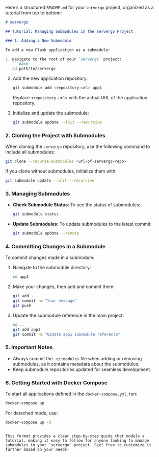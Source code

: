 Here’s a structured `README.md` for your `servergo` project, organized as a tutorial from top to bottom:

```markdown
# servergo

## Tutorial: Managing Submodules in the servergo Project

### 1. Adding a New Submodule

To add a new Flask application as a submodule:

1. Navigate to the root of your `servergo` project:
   ```bash
   cd path/to/servergo
   ```

2. Add the new application repository:
   ```bash
   git submodule add <repository-url> app1
   ```
   Replace `<repository-url>` with the actual URL of the application repository.

3. Initialize and update the submodule:
   ```bash
   git submodule update --init --recursive
   ```

### 2. Cloning the Project with Submodules

When cloning the `servergo` repository, use the following command to include all submodules:
```bash
git clone --recurse-submodules <url-of-servergo-repo>
```

If you clone without submodules, initialize them with:
```bash
git submodule update --init --recursive
```

### 3. Managing Submodules

- **Check Submodule Status**: To see the status of submodules:
  ```bash
  git submodule status
  ```

- **Update Submodules**: To update submodules to the latest commit:
  ```bash
  git submodule update --remote
  ```

### 4. Committing Changes in a Submodule

To commit changes made in a submodule:

1. Navigate to the submodule directory:
   ```bash
   cd app1
   ```

2. Make your changes, then add and commit them:
   ```bash
   git add .
   git commit -m "Your message"
   git push
   ```

3. Update the submodule reference in the main project:
   ```bash
   cd ..
   git add app1
   git commit -m "Update app1 submodule reference"
   ```

### 5. Important Notes

- Always commit the `.gitmodules` file when adding or removing submodules, as it contains metadata about the submodules.
- Keep submodule repositories updated for seamless development.

### 6. Getting Started with Docker Compose

To start all applications defined in the `docker-compose.yml`, run:
```bash
docker-compose up
```

For detached mode, use:
```bash
docker-compose up -d
```
```

This format provides a clear step-by-step guide that models a tutorial, making it easy to follow for anyone looking to manage submodules in your `servergo` project. Feel free to customize it further based on your needs!